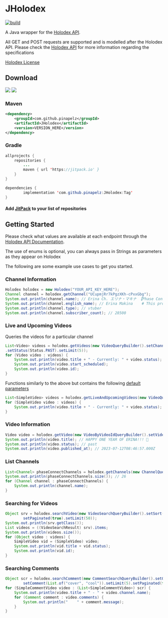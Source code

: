# JHolodex
[![build](https://github.com/pinapelz/JHolodex/actions/workflows/maven.yml/badge.svg)](https://github.com/pinapelz/JHolodex/actions/workflows/maven.yml)

A Java wrapper for the [Holodex API](https://docs.holodex.net/#section/Holodex-API-Documentation).

All GET and POST requests are supported and is modelled after the Holodex API.
Please check the [Holodex API](https://holodex.stoplight.io/) for more information regarding the specifications


[Holodex License](https://docs.holodex.net/#section/LICENSE)

## Download
![](https://img.shields.io/github/v/release/pinapelz/JHolodex)
[![](https://jitpack.io/v/pinapelz/JHolodex.svg)](https://jitpack.io/#pinapelz/JHolodex)
### Maven
```xml
<dependency>
    <groupId>com.github.pinapelz</groupId>
    <artifactId>JHolodex</artifactId>
    <version>VERSION_HERE</version>
</dependency>
```

### Gradle
```java
allprojects {
    repositories {
        ...
        maven { url 'https://jitpack.io' }
    }
}

dependencies {
        implementation 'com.github.pinapelz:JHolodex:Tag'
}
```
#### Add [JitPack](https://jitpack.io/) to your list of repositories



## Getting Started
Please check what values are available at each endpoint through the [Holodex API Documentation](https://docs.holodex.net/#section/Holodex-API-Documentation).

The use of enums is optional, you can always pass in Strings as parameters as they appear on Holodex

The following are some example use cases to get you started.
### Channel Information
```java
Holodex holodex = new Holodex("YOUR_API_KEY_HERE");
Channel channel = holodex.getChannel("UCupmjRr7kPgzXKh-cPxxGbg");
System.out.println(channel.name); // Erina Ch. エリナ・マキナ 【Phase Connect】
System.out.println(channel.english_name); // Erina Makina    # This provides an English or localized name if available
System.out.println(channel.type); // vtuber
System.out.println(channel.subscriber_count); // 28500
```

### Live and Upcoming Videos
Queries the videos for a particular channel
```java
List<Video> videos = holodex.getVideos(new VideoQueryBuilder().setChannelId("UCupmjRr7kPgzXKh-cPxxGbg")
.setStatus(Status.PAST).setLimit(5));
for (Video video : videos) {
    System.out.println(video.title + " - Currently: " + video.status);
    System.out.println(video.start_scheduled);
    System.out.println(video.id);
}
```
Functions similarly to the above but contains the following [default parameters](https://docs.holodex.net/#/paths/~1live/get)
```java
List<SimpleVideo> videos = holodex.getLiveAndUpcomingVideos(new VideoQueryBuilder().setChannelId("UCupmjRr7kPgzXKh-cPxxGbg"));
for (SimpleVideo video : videos) {
    System.out.println(video.title + " - Currently: " + video.status);
}
```

### Video Information
```java
Video video = holodex.getVideo(new VideoByVideoIdQueryBuilder().setVideoId("CN4_2sEx6vA"));
System.out.println(video.title); // HAPPY ONE YEAR OF ERINA!!! 🐯
System.out.println(video.status); // past
System.out.println(video.published_at); // 2023-07-12T08:46:57.000Z
```

### List Channels
```java
List<Channel> phaseConnectChannels = holodex.getChannels(new ChannelQueryBuilder().setOrg(Organization.PHASE_CONNECT).setLimit(50));
System.out.println(phaseConnectChannels.size()); // 26
for (Channel channel : phaseConnectChannels) {
    System.out.println(channel.name);
}
```

### Searching for Videos
```java
Object srv = holodex.searchVideo(new VideoSearchQueryBuilder().setSort("newest").setTopic(List.of("Music_Cover")).
        setPaginated(true).setLimit(50));
System.out.println(srv.getClass());
List videos = ((VideoSearchResult) srv).items;
System.out.println(videos.size());
for (Object video : videos) {
    SimpleVideo vid = (SimpleVideo) video;
    System.out.println(vid.title + vid.status);
    System.out.println(vid.id);
}
```

### Searching Comments
```java
Object scr = holodex.searchComment(new CommentSearchQueryBuilder().setOrg(Organization.NIJISANJI).
        setComment(List.of("cover", "cool")).setLimit(5).setPaginated(false));
for (SimpleCommentVideo video : (List<SimpleCommentVideo>) scr) {
    System.out.println(video.title + " - " + video.channel.name);
    for (Comment comment : video.comments) {
        System.out.println("    " + comment.message);
    }
}
```

